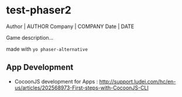 test-phaser2
============

Author  | AUTHOR
Company | COMPANY
Date    | DATE

Game description...


made with `yo phaser-alternative`


## App Development

* CocoonJS development for Apps : http://support.ludei.com/hc/en-us/articles/202568973-First-steps-with-CocoonJS-CLI
